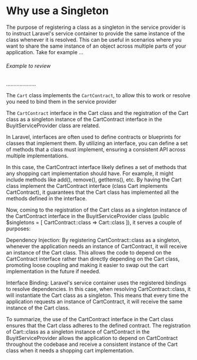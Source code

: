 
# Why use a Singleton

The purpose of registering a class as a singleton in the service provider is to instruct Laravel's
service container to provide the same instance of the class whenever it is resolved. This can be
useful in scenarios where you want to share the same instance of an object across multiple parts
of your application. Take for example ...


###### Example to review
....................

The `Cart` class implements the `CartContract`, to allow this to work or resolve you need to bind them in the service provider

The `CartContract` interface in the Cart class and the registration of the Cart class as a singleton instance of the CartContract interface in the BuyitServiceProvider class are related.

In Laravel, interfaces are often used to define contracts or blueprints for classes that implement them. By utilizing an interface, you can define a set of methods that a class must implement, ensuring a consistent API across multiple implementations.

In this case, the CartContract interface likely defines a set of methods that any shopping cart implementation should have. For example, it might include methods like add(), remove(), getItems(), etc. By having the Cart class implement the CartContract interface (class Cart implements CartContract), it guarantees that the Cart class has implemented all the methods defined in the interface.

Now, coming to the registration of the Cart class as a singleton instance of the CartContract interface in the BuyitServiceProvider class (public $singletons = [ CartContract::class => Cart::class ]), it serves a couple of purposes:

Dependency Injection: By registering CartContract::class as a singleton, whenever the application needs an instance of CartContract, it will receive an instance of the Cart class. This allows the code to depend on the CartContract interface rather than directly depending on the Cart class, promoting loose coupling and making it easier to swap out the cart implementation in the future if needed.

Interface Binding: Laravel's service container uses the registered bindings to resolve dependencies. In this case, when resolving CartContract::class, it will instantiate the Cart class as a singleton. This means that every time the application requests an instance of CartContract, it will receive the same instance of the Cart class.

To summarize, the use of the CartContract interface in the Cart class ensures that the Cart class adheres to the defined contract. The registration of Cart::class as a singleton instance of CartContract in the BuyitServiceProvider allows the application to depend on CartContract throughout the codebase and receive a consistent instance of the Cart class when it needs a shopping cart implementation.
